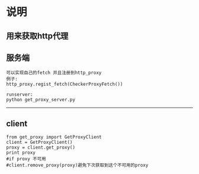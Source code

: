 说明
==========
用来获取http代理
------------
服务端
-----
    可以实现自己的fetch 并且注册到http_proxy
    例子:
    http_proxy.regist_fetch(CheckerProxyFetch())

    runserver:
    python get_proxy_server.py
------------
client
-----
    from get_proxy import GetProxyClient
    client = GetProxyClient()
    proxy = client.get_proxy()
    print proxy
    #if proxy 不可用
    #client.remove_proxy(proxy)避免下次获取到这个不可用的proxy

